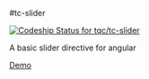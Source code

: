 #tc-slider

[ ![Codeship Status for tqc/tc-slider](https://codeship.com/projects/459fa910-1b31-0133-420c-7e346f2e432c/status?branch=master)](https://codeship.com/projects/94448)

A basic slider directive for angular

[Demo](http://tqc.github.io/tc-slider)

